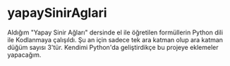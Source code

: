 # yapaySinirAglari

Aldığım "Yapay Sinir Ağları" dersinde el ile öğretilen formüllerin Python dili ile Kodlanmaya çalışıldı. Şu an için sadece tek ara katman olup ara katman düğüm sayısı 3'tür. Kendimi Python'da geliştirdikçe bu projeye eklemeler yapacağım.

